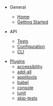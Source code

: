 - General

  - [Home](/)
  - [Getting Started](./getting-started.md)

- API
  - [Tests](./api/test.md)
  - [Configuration](./api/config.md)
  - [CLI](./api/cli.md)

* [Plugins](./plugins/README.md)
  - [accessibility](./plugins/accessibility.md)
  - [add-all](./plugins/add-all.md)
  - [applitools](./plugins/applitools.md)
  - [babel](./plugins/babel.md)
  - [console](./plugins/console.md)
  - [junit](./plugins/junit.md)
  - [skip-tests](./plugins/skip-tests.md)
